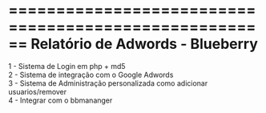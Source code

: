 ======================================================
       Relatório de Adwords - Blueberry
======================================================

1 - Sistema de Login em php + md5 <br>
2 - Sistema de integração com o Google Adwords <br>
3 - Sistema de Administração personalizada como adicionar usuarios/remover <br>
4 - Integrar com o bbmananger <br>
